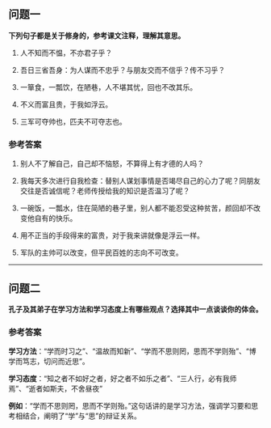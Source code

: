 ## 问题一

**下列句子都是关于修身的，参考课文注释，理解其意思。**

1. 人不知而不愠，不亦君子乎？

2. 吾日三省吾身：为人谋而不忠乎？与朋友交而不信乎？传不习乎？

3. 一箪食，一瓢饮，在陋巷，人不堪其忧，回也不改其乐。

4. 不义而富且贵，于我如浮云。

5. 三军可夺帅也，匹夫不可夺志也。

### 参考答案

1. 别人不了解自己，自己却不恼怒，不算得上有才德的人吗？

   

2. 我每天多次进行自我检查：替别人谋划事情是否竭尽自己的心力了呢？同朋友交往是否诚信呢？老师传授给我的知识是否温习了呢？

   

3. 一碗饭，一瓢水，住在简陋的巷子里，别人都不能忍受这种贫苦，颜回却不改变他自有的快乐。

   

4. 用不正当的手段得来的富贵，对于我来讲就像是浮云一样。

   

5. 军队的主帅可以改变，但平民百姓的志向不可改变。



------



## 问题二

**孔子及其弟子在学习方法和学习态度上有哪些观点？选择其中一点谈谈你的体会。**

### 参考答案

**学习方法**：“学而时习之”、“温故而知新”、“学而不思则罔，思而不学则殆”、“博学而笃志，切问而近思”。

**学习态度**：“知之者不如好之者，好之者不如乐之者”、“三人行，必有我师焉”、“逝者如斯夫，不舍昼夜”

**例如**：“学而不思则罔，思而不学则殆。”这句话讲的是学习方法，强调学习要和思考相结合，阐明了“学”与“思”的辩证关系。